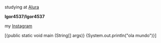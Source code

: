 studying at [Alura](https://www.alura.com.br)


**Igor4537/Igor4537** 

my [Instagram](https://www.instagram.com/igorzin.42/?utm_source=qr&r=nametag)


[{public static void main (String[] args)} {System.out.println("ola mundo")}]
